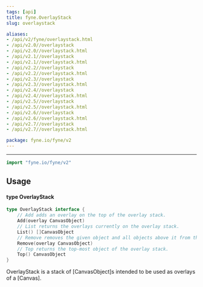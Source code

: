 ```yaml
---
tags: [api]
title: fyne.OverlayStack
slug: overlaystack

aliases:
- /api/v2/fyne/overlaystack.html
- /api/v2.0//overlaystack
- /api/v2.0//overlaystack.html
- /api/v2.1//overlaystack
- /api/v2.1//overlaystack.html
- /api/v2.2//overlaystack
- /api/v2.2//overlaystack.html
- /api/v2.3//overlaystack
- /api/v2.3//overlaystack.html
- /api/v2.4//overlaystack
- /api/v2.4//overlaystack.html
- /api/v2.5//overlaystack
- /api/v2.5//overlaystack.html
- /api/v2.6//overlaystack
- /api/v2.6//overlaystack.html
- /api/v2.7//overlaystack
- /api/v2.7//overlaystack.html

package: fyne.io/fyne/v2
---
```



---
```go
import "fyne.io/fyne/v2"
```

## Usage

#### type OverlayStack

```go
type OverlayStack interface {
	// Add adds an overlay on the top of the overlay stack.
	Add(overlay CanvasObject)
	// List returns the overlays currently on the overlay stack.
	List() []CanvasObject
	// Remove removes the given object and all objects above it from the overlay stack.
	Remove(overlay CanvasObject)
	// Top returns the top-most object of the overlay stack.
	Top() CanvasObject
}
```

OverlayStack is a stack of [CanvasObject]s intended to be used as overlays of a [Canvas].
